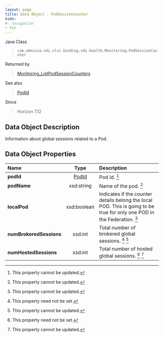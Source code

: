 ```yaml
---
layout: page
title: Data Object - PodSessionCounter
hide:
#- navigation
- toc
---
```






Java Class
> `com.omnissa.vdi.vlsi.binding.vdi.health.Monitoring.PodSessionCounter`

Returned by
> [Monitoring_ListPodSessionCounters](vdi.health.Monitoring.md#listPodSessionCounters)

See also
> [PodId](vdi.entity.PodId.md)

Since
> Horizon 7.12


## Data Object Description

Information about global sessions related to a Pod.

## Data Object Properties

 Name | Type | Description
:---|:---:|:---
**podId**| [PodId](vdi.entity.PodId.md)|  Pod id. [^2]
**podName**|  xsd:string|  Name of the pod. [^2]
**localPod**|  xsd:boolean|  Indicates if the counter details belong the local POD. This is going to be true for only one POD in the Federation. [^2]
**numBrokeredSessions**|  xsd:int|  Total number of brokered global sessions. [^1] [^2]
**numHostedSessions**|  xsd:int|  Total number of hosted global sessions. [^1] [^2]


 


[^1]: This property need not be set.
[^2]: This property cannot be updated.